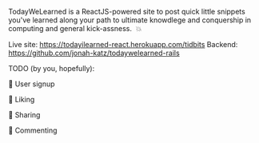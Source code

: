 TodayWeLearned is a ReactJS-powered site to post quick little snippets you've learned along your path to ultimate knowdlege and conquership in computing and general kick-assness.  💥

Live site: https://todayilearned-react.herokuapp.com/tidbits
Backend: https://github.com/jonah-katz/todaywelearned-rails

TODO (by you, hopefully):

🚫  User signup

🚫  Liking

🚫  Sharing

🚫  Commenting


